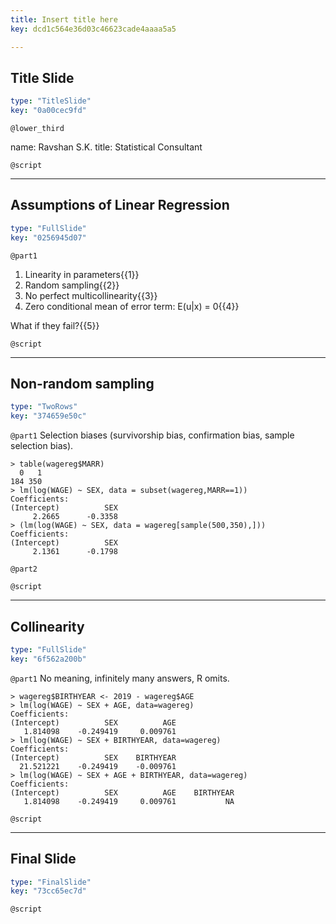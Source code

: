 ```yaml
---
title: Insert title here
key: dcd1c564e36d03c46623cade4aaaa5a5

---
```

## Title Slide

```yaml
type: "TitleSlide"
key: "0a00cec9fd"
```

`@lower_third`

name: Ravshan S.K.
title: Statistical Consultant


`@script`



---
## Assumptions of Linear Regression

```yaml
type: "FullSlide"
key: "0256945d07"
```

`@part1`
1. Linearity in parameters{{1}}
2. Random sampling{{2}}
3. No perfect multicollinearity{{3}}
4. Zero conditional mean of error term: E(u|x) = 0{{4}}


What if they fail?{{5}}


`@script`



---
## Non-random sampling

```yaml
type: "TwoRows"
key: "374659e50c"
```

`@part1`
Selection biases (survivorship bias, confirmation bias, sample selection bias).
```
> table(wagereg$MARR)
  0   1 
184 350 
> lm(log(WAGE) ~ SEX, data = subset(wagereg,MARR==1))
Coefficients:
(Intercept)          SEX  
     2.2665      -0.3358  
> (lm(log(WAGE) ~ SEX, data = wagereg[sample(500,350),]))
Coefficients:
(Intercept)          SEX  
     2.1361      -0.1798  
```


`@part2`



`@script`



---
## Collinearity

```yaml
type: "FullSlide"
key: "6f562a200b"
```

`@part1`
No meaning, infinitely many answers, R omits.
```
> wagereg$BIRTHYEAR <- 2019 - wagereg$AGE
> lm(log(WAGE) ~ SEX + AGE, data=wagereg)
Coefficients:
(Intercept)          SEX          AGE  
   1.814098    -0.249419     0.009761  
> lm(log(WAGE) ~ SEX + BIRTHYEAR, data=wagereg)
Coefficients:
(Intercept)          SEX    BIRTHYEAR  
  21.521221    -0.249419    -0.009761  
> lm(log(WAGE) ~ SEX + AGE + BIRTHYEAR, data=wagereg)
Coefficients:
(Intercept)          SEX          AGE    BIRTHYEAR  
   1.814098    -0.249419     0.009761           NA  
```


`@script`



---
## Final Slide

```yaml
type: "FinalSlide"
key: "73cc65ec7d"
```

`@script`


